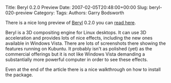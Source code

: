 Title: Beryl 0.2.0 Preview
Date: 2007-02-05T20:48:00+00:00
Slug: beryl-020-preview
Category: 
Tags: 
Authors: Garry Bodsworth

There is a nice long preview of <a href="http://www.beryl-project.org/">Beryl</a> 0.2.0 you can <a href="http://lunapark6.com/?p=2916">read here</a>.

Beryl is a 3D compositing engine for Linux desktops.  It can use 3D acceleration and provides lots of nice effects, including the new ones available in Windows Vista.  There are lots of screenshots there showing the features running on Kubuntu.  It probably isn't as polished (yet) as the commercial offerings but it is not like Windows Vista demanding a substantially more powerful computer in order to see these effects.

Even at the end of the article there is a nice walkthrough on how to install the package.
